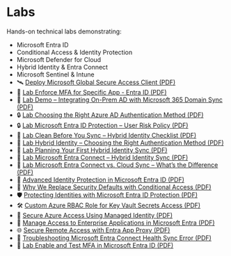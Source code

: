 # Labs

Hands-on technical labs demonstrating:

- Microsoft Entra ID
- Conditional Access & Identity Protection
- Microsoft Defender for Cloud
- Hybrid Identity & Entra Connect
- Microsoft Sentinel & Intune
- 🛰️ [Deploy Microsoft Global Secure Access Client (PDF)](deploy-global-secure-access-client.pdf)
- 🔐 [Lab Enforce MFA for Specific App - Entra ID (PDF)](enforce-mfa-for-specific-app.pdf)
- 🔄 [Lab Demo – Integrating On-Prem AD with Microsoft 365 Domain Sync (PDF)](demo-integrate-onprem-entra365-sync.pdf)
- 🔒 [Lab Choosing the Right Azure AD Authentication Method (PDF)](Choosing-the-Right-AzureAD-Authentication-Method/Choosing-the-Right-AzureAD-Authentication-Method.pdf)
- 🔒 [Lab Microsoft Entra ID Protection – User Risk Policy (PDF)](Entra-ID-Protection-User-Risk-Policy/Microsoft%20Entra%20ID%20Protection%20User%20Risk%20Policy%20Demo.pdf)
- 🧼 [Lab Clean Before You Sync – Hybrid Identity Checklist (PDF)](Clean%20Before%20You%20Syn%20-%20Real-World%20Checklist%20for%20Hybrid%20Identity.pdf)
- 🔐 [Lab Hybrid Identity – Choosing the Right Authentication Method (PDF)](Hybrid%20Identity%20Choosing%20the%20Right%20Authentication%20Method.pdf)
- 🧭 [Lab Planning Your First Hybrid Identity Sync (PDF)](plan-first-hybrid-identity-sync.pdf)
- 🧩 [Lab Microsoft Entra Connect – Hybrid Identity Sync (PDF)](entra-connect-hybrid-identity-sync.pdf)
- 🧪 [Lab Microsoft Entra Connect vs. Cloud Sync – What’s the Difference (PDF)](entra-connect-vs-cloud-sync.pdf)
- 🔐 [Advanced Identity Protection in Microsoft Entra ID (PDF)](advanced-identity-protection-entra-id.pdf)
- 🚫 [Why We Replace Security Defaults with Conditional Access (PDF)](replace-security-defaults-conditional-access.pdf)
- 🛡️ [Protecting Identities with Microsoft Entra ID Protection (PDF)](protecting-identities-entra-id.pdf)
- 🛠️ [Custom Azure RBAC Role for Key Vault Secrets Access (PDF)](custom-rbac-keyvault-access.pdf)
- 🔐 [Secure Azure Access Using Managed Identity (PDF)](secure-azure-access-managed-identity.pdf)
- 🔐 [Manage Access to Enterprise Applications in Microsoft Entra (PDF)](manage-access-enterprise-apps.pdf)
- 🌐 [Secure Remote Access with Entra App Proxy (PDF)](secure-remote-access-app-proxy.pdf)
- 🧪 [Troubleshooting Microsoft Entra Connect Health Sync Error (PDF)](troubleshoot-entra-connect-health.pdf)
- 🔐 [Lab Enable and Test MFA in Microsoft Entra ID (PDF)](enable-test-mfa-entra-id.pdf)
